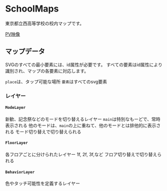 # SchoolMaps

東京都立西高等学校の校内マップです。

[PV映像](https://youtu.be/o8RLhzpfBVg)

## マップデータ

SVGのすべての最小要素には、id属性が必要です。
すべての要素はid属性により識別され、マップの各要素に対応します。

`place`は、タップ可能な場所
`要素`はすべてのsvg要素

### レイヤー

#### `ModeLayer`

新歓、記念祭などのモードを切り替えるレイヤー
`main`は特別なもーどで、常時表示される
他のモードは、`main`の上に重ねて、他のモードとは排他的に表示される
モード切り替えで切り替えられる

#### `FloorLayer`

各フロアごとに分けられたレイヤー
1f, 2f, 3f,など
フロア切り替えで切り替えられる

#### `BehaviorLayer`

色やタッチ可能性を定義するレイヤー

